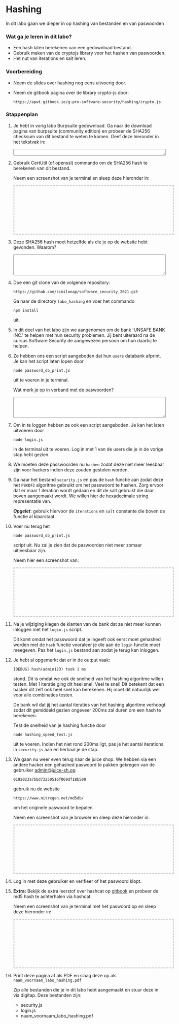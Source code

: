 <!-- 
DISCLAIMER:

!!!!

GEBRUIK NIET DIT BESTAND OM HET LABO TE MAKEN MAAR GEBRUIK DE LINK OP DIGITAP!

!!!!
-->

<style>
.holder_default {
    width:500px; 
    height:150px; 
    border: 3px dashed #ccc;
}

.hover { 
    width:400px; 
    height:150px; 
    border: 3px dashed #0c0 !important; 
}

.hidden {
    visibility: hidden;
}

.visible {
    visibility: visible;
}
</style>

<script type="application/javascript" src="https://ajax.googleapis.com/ajax/libs/jquery/2.0.2/jquery.min.js"></script>

<div id="alles">

# Hashing

In dit labo gaan we dieper in op hashing van bestanden en van paswoorden

### Wat ga je leren in dit labo?
- Een hash laten berekenen van een gedownload bestand.
- Gebruik maken van de cryptojs library voor het hashen van paswoorden.
- Het nut van iterations en salt leren.

### Voorbereiding
- Neem de slides over hashing nog eens uitvoerig door.
- Neem de gitbook pagina over de library crypto-js door:

    `https://apwt.gitbook.io/g-pro-software-security/hashing/crypto.js`

### Stappenplan

1. Je hebt in vorig labo Burpsuite gedownload. Ga naar de download pagina van burpsuite (community edition) en probeer de SHA256 checksum van dit bestand te weten te komen. Geef deze hieronder in het tekstvak in:

    <textarea style="width: 100%;" rows="1">
    </textarea>

2. Gebruik CertUtil (of openssl) commando om de SHA256 hash te berekenen van dit bestand. 

    Neem een screenshot van je terminal en sleep deze hieronder in:

    <div id="holder1" style="" class="holder_default">
          <img src="" id="holder1_image_droped"  style="max-width:80%; border: 3px dashed #7A97FC;" class=" hidden"/>
    </div>
    <script>
        $(document).ready(function() {
            addDrop('holder1')
        });
    </script>

3. Deze SHA256 hash moet hetzelfde als die je op de website hebt gevonden. Waarom?

    <textarea style="width: 100%;" rows="4">
    </textarea>

4. Doe een git clone van de volgende repository:

    ```https://github.com/similonap/software_security_2021.git```

   Ga naar de directory `labo_hashing` en voer het commando 

   ```
   npm install
   ```
   
   uit.

2. In dit deel van het labo zijn we aangenomen om de bank 'UNSAFE BANK INC.' te helpen met hun security problemen. Jij bent uiteraard na de cursus Software Security de aangewezen persoon om hun daarbij te helpen.

3. Ze hebben ons een script aangeboden dat hun ```users``` databank afprint. Je kan het script laten lopen door
    ```
    node password_db_print.js
    ```

    uit te voeren in je terminal. 

    Wat merk je op in verband met de paswoorden?

    <textarea style="width: 100%;" rows="4">
    </textarea>

4. Om in te loggen hebben ze ook een script aangeboden. Je kan het laten uitvoeren door 
    ```
    node login.js
    ```
    in de terminal uit te voeren. Log in met 1 van de users die je in de vorige stap hebt gezien.

5. We moeten deze passwoorden nu ```hashen``` zodat deze niet meer leesbaar zijn voor hackers indien deze zouden gestolen worden.

6. Ga naar het bestand ```security.js``` en pas de ```hash``` functie aan zodat deze het ```PBKDF2``` algoritme gebruikt om het passwoord te hashen. Zorg ervoor dat er maar 1 iteration wordt gedaan en dit de salt gebruikt die daar boven aangemaakt wordt. We willen hier de hexadecimale string representatie van.

    ***Opgelet***: gebruik hiervoor de ```iterations``` en ```salt``` constante die boven de functie al klaarstaat.

7. Voer nu terug het 

    ```
    node password_db_print.js
    ```

    script uit. Nu zal je zien dat de paswoorden niet meer zomaar uitleesbaar zijn.

    Neem hier een screenshot van:

    <div id="holder2" style="" class="holder_default">
          <img src="" id="holder2_image_droped"  style="max-width:80%; border: 3px dashed #7A97FC;" class=" hidden"/>
    </div>
    <script>
        $(document).ready(function() {
            addDrop('holder2')
        });
    </script>


8. Na je wijziging klagen de klanten van de bank dat ze niet meer kunnen inloggen met het ```login.js``` script.

    Dit komt omdat het passwoord dat je ingeeft ook eerst moet gehashed worden met de ```hash``` functie vooraleer je die aan de ```login``` functie moet meegeven. Pas het ```login.js``` bestand aan zodat je terug kan inloggen. 

9. Je hebt al opgemerkt dat er in de output vaak:

    ```[DEBUG] hash(admin123) took 1 ms```

    stond. Dit is omdat we ook de snelheid van het hashing algoritme willen testen. Met 1 iteratie ging dit heel snel. Veel te snel! Dit betekent dat een hacker dit zelf ook heel snel kan berekenen. Hij moet dit natuurlijk wel voor alle combinaties testen. 

    De bank wil dat jij het aantal iteraties van het hashing algoritme verhoogt zodat dit gemiddeld gezien ongeveer 200ms zal duren om een hash te berekenen. 

    Test de snelheid van je hashing functie door

    ```
    node hashing_speed_test.js
    ``` 

    uit te voeren. Indien het niet rond 200ms ligt, pas je het aantal iterations in ```security.js``` aan en herhaal je de stap. 

10. We gaan nu weer even terug naar de juice shop. We hebben via een andere hacker een gehashed paswoord te pakken gekregen van de gebruiker admin@juice-sh.op:

    `0192023a7bbd73250516f069df18b500`

    gebruik nu de website 
    
    ```https://www.nitrxgen.net/md5db/```
    
    om het originele paswoord te bepalen. 

    Neem een screenshot van je browser en sleep deze hieronder in:

    <div id="holder3" style="" class="holder_default">
          <img src="" id="holder3_image_droped"  style="max-width:80%; border: 3px dashed #7A97FC;" class=" hidden"/>
    </div>
    <script>
        $(document).ready(function() {
            addDrop('holder3')
        });
    </script>

12. Log in met deze gebruiker en verifieer of het paswoord klopt.

13. **Extra:** Bekijk de extra leerstof over hashcat op <a target="_blank" href="https://apwt.gitbook.io/g-pro-software-security/hashing/hashcat">gitbook</a> en probeer de md5 hash te achterhalen via hashcat. 

    Neem een screenshot van je terminal met het paswoord op en sleep deze hieronder in:

    <div id="holder4" style="" class="holder_default">
          <img src="" id="holder4_image_droped"  style="max-width:80%; border: 3px dashed #7A97FC;" class=" hidden"/>
    </div>
    <script>
        $(document).ready(function() {
            addDrop('holder4')
        });
    </script>

11. Print deze pagina af als PDF en slaag deze op als `naam_voornaam_labo_hashing.pdf`

    Zip alle bestanden die je in dit labo hebt aangemaakt en stuur deze in via digitap. Deze bestanden zijn:
    - security.js
    - login.js
    - naam_voornaam_labo_hashing.pdf

<script>
function addDrop(id) {
    var holder = document.getElementById(id);
    holder.ondragover = function () { this.className = 'hover'; return false; };
    holder.ondrop = function (e) {
      this.className = 'hidden';
      e.preventDefault();
      var file = e.dataTransfer.files[0];
      var reader = new FileReader();
      reader.onload = function (event) {
          document.getElementById(id + '_image_droped').className='visible'
          $('#' + id + '_image_droped').attr('src', event.target.result);
      }
      reader.readAsDataURL(file);
    };
}
</script>

